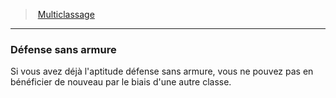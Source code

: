 ﻿---
!GenericItem
Name: Défense sans armure
Id: multiclassing_hd.md#défense-sans-armure
ParentLink: multiclassing_hd.md#multiclassage
ParentName: Multiclassage
NameLevel: 3
Attributes: {}
---
> [Multiclassage](hd_multiclassing.md)

---

### Défense sans armure

Si vous avez déjà l'aptitude défense sans armure, vous ne pouvez pas en bénéficier de nouveau par le biais d'une autre classe.

